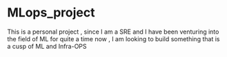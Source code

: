 # MLops_project
This is a personal project , since I am a SRE and I have been venturing into the field of ML for quite a time now , I am looking to  build something that is a cusp of ML and Infra-OPS
